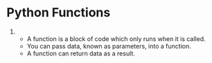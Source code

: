 # Python Functions
<!DOCTYPE html>
<html>
<body>
    <ol>
        <li>
            <ul>
                <li>A function is a block of code which only runs when it is called.</li>
                <li>You can pass data, known as parameters, into a function.</li>
                <li>A function can return data as a result.</li>
            </ul>
        </li>
    </ol>
</body>
</html>
